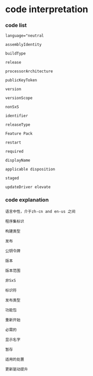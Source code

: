 # code interpretation

### code list

    language="neutral

    assemblyIdentity

    buildType

    release

    processorArchitecture

    publicKeyToken

    version

    versionScope

    nonSxS

    identifier

    releaseType

    Feature Pack

    restart

    required

    displayName

    applicable disposition

    staged

    updateDriver elevate

### code explanation

    语言中性，介于zh-cn and en-us 之间

    程序集标识

    构建类型

    发布

    公钥令牌

    版本

    版本范围

    非SxS

    标识符

    发布类型

    功能包

    重新开始

    必需的

    显示名字

    暂存

    适用的处置

    更新驱动提升
